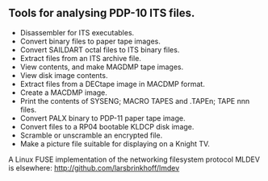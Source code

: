 ## Tools for analysing PDP-10 ITS files.

- Disassembler for ITS executables.
- Convert binary files to paper tape images.
- Convert SAILDART octal files to ITS binary files.
- Extract files from an ITS archive file.
- View contents, and make MAGDMP tape images.
- View disk image contents.
- Extract files from a DECtape image in MACDMP format.
- Create a MACDMP image.
- Print the contents of SYSENG; MACRO TAPES and .TAPEn; TAPE nnn files.
- Convert PALX binary to PDP-11 paper tape image.
- Convert files to a RP04 bootable KLDCP disk image.
- Scramble or unscramble an encrypted file.
- Make a picture file suitable for displaying on a Knight TV.

A Linux FUSE implementation of the networking filesystem protocol MLDEV
is elsewhere: http://github.com/larsbrinkhoff/lmdev
